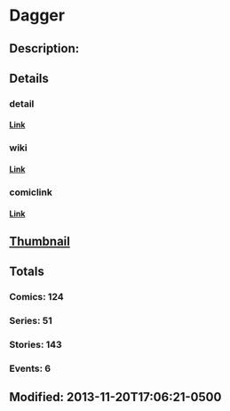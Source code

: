 # Dagger
## Description: 
## Details
### detail
#### [Link](http://marvel.com/characters/495/dagger?utm_campaign=apiRef&utm_source=225578a89fc76f3d20fbffda5d17a88d)
### wiki
#### [Link](http://marvel.com/universe/Dagger?utm_campaign=apiRef&utm_source=225578a89fc76f3d20fbffda5d17a88d)
### comiclink
#### [Link](http://marvel.com/comics/characters/1009258/dagger?utm_campaign=apiRef&utm_source=225578a89fc76f3d20fbffda5d17a88d)
## [Thumbnail](http://i.annihil.us/u/prod/marvel/i/mg/8/e0/528d31c9eac10.jpg)
## Totals
### Comics: 124
### Series: 51
### Stories: 143
### Events: 6
## Modified: 2013-11-20T17:06:21-0500
